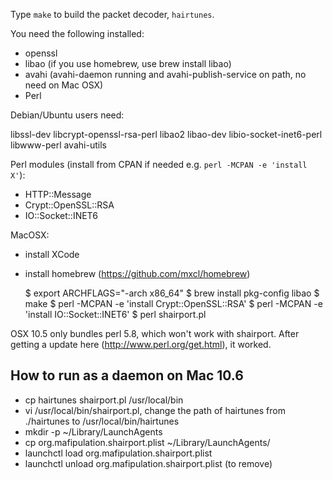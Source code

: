 Type `make` to build the packet decoder, `hairtunes`.

You need the following installed:

 * openssl
 * libao (if you use homebrew, use brew install libao)
 * avahi (avahi-daemon running and avahi-publish-service on path, no need on Mac OSX)
 * Perl

Debian/Ubuntu users need:

  libssl-dev libcrypt-openssl-rsa-perl libao2 libao-dev libio-socket-inet6-perl libwww-perl avahi-utils

Perl modules (install from CPAN if needed e.g. `perl -MCPAN -e 'install X'`):

 * HTTP::Message
 * Crypt::OpenSSL::RSA
 * IO::Socket::INET6

MacOSX:

  * install XCode
  * install homebrew (https://github.com/mxcl/homebrew)


    $ export ARCHFLAGS="-arch x86_64"
    $ brew install pkg-config libao
    $ make
    $ perl -MCPAN -e 'install Crypt::OpenSSL::RSA'
    $ perl -MCPAN -e 'install IO::Socket::INET6'
    $ perl shairport.pl

  OSX 10.5 only bundles perl 5.8, which won't work with shairport.
  After getting a update here (http://www.perl.org/get.html), it worked.

How to run as a daemon on Mac 10.6
------
* cp hairtunes shairport.pl /usr/local/bin
* vi /usr/local/bin/shairport.pl, change the path of hairtunes from ./hairtunes to /usr/local/bin/hairtunes
* mkdir -p ~/Library/LaunchAgents
* cp org.mafipulation.shairport.plist ~/Library/LaunchAgents/
* launchctl load org.mafipulation.shairport.plist
* launchctl unload org.mafipulation.shairport.plist (to remove)
